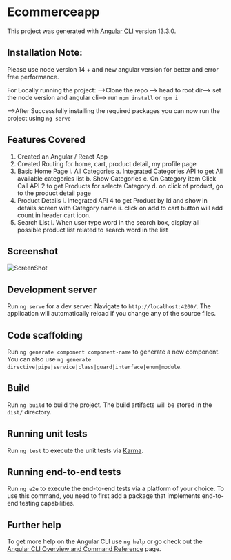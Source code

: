 # Ecommerceapp

This project was generated with [Angular CLI](https://github.com/angular/angular-cli) version 13.3.0.

## Installation Note:
Please use node version 14 + and new angular version for better and error free performance.

For Locally running the project:
-->Clone the repo --> head to root dir--> set the node version and angular cli--> run `npm install` or `npm i`

-->After Successfully installing the required packages you can now run the project using `ng serve` 
## Features Covered
1. Created an Angular / React App
2. Created Routing for home, cart, product detail, my profile page
3. Basic Home Page
    i. All Categories
        a. Integrated Categories API to get All available categories list
        b. Show Categories
        c. On Category item Click Call API 2 to get Products for selecte Category
        d. on click of product, go to the product detail page
4. Product Details
    i. Integrated API 4 to get Product by Id and show in details screen with Category name
    ii. click on add to cart button will add count in header cart icon.
5. Search List
    i. When user type word in the search box, display all possible product list related to search word in the list

## Screenshot
![ScreenShot](/src/assets/screenshots/latest.png)
## Development server

Run `ng serve` for a dev server. Navigate to `http://localhost:4200/`. The application will automatically reload if you change any of the source files.

## Code scaffolding

Run `ng generate component component-name` to generate a new component. You can also use `ng generate directive|pipe|service|class|guard|interface|enum|module`.

## Build

Run `ng build` to build the project. The build artifacts will be stored in the `dist/` directory.

## Running unit tests

Run `ng test` to execute the unit tests via [Karma](https://karma-runner.github.io).

## Running end-to-end tests

Run `ng e2e` to execute the end-to-end tests via a platform of your choice. To use this command, you need to first add a package that implements end-to-end testing capabilities.

## Further help

To get more help on the Angular CLI use `ng help` or go check out the [Angular CLI Overview and Command Reference](https://angular.io/cli) page.
